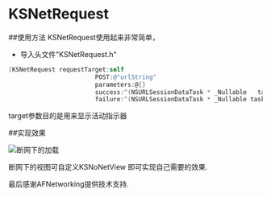 # KSNetRequest

##使用方法
  KSNetRequest使用起来非常简单，<br>
  * 导入头文件"KSNetRequest.h"<br>
  
```Objective-C
[KSNetRequest requestTarget:self 
                        POST:@"urlString" 
                        parameters:@{} 
                        success:^(NSURLSessionDataTask * _Nullable   task, id  _Nullable responseObject) {} 
                        failure:^(NSURLSessionDataTask * _Nullable task, NSError * _Nullable error) {}]
```

target参数目的是用来显示活动指示器

##实现效果

![断网下的加载](https://github.com/18301125620/KSNetRequest/blob/master/ImageSource/Untitled.gif)

断网下的视图可自定义KSNoNetView 即可实现自己需要的效果.

最后感谢AFNetworking提供技术支持.
